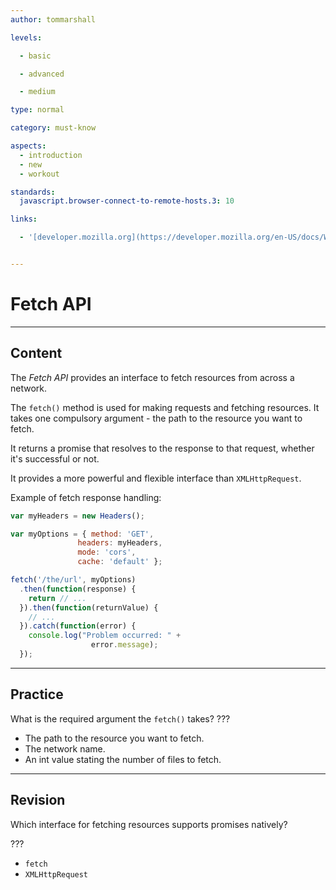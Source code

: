```yaml
---
author: tommarshall

levels:

  - basic

  - advanced

  - medium

type: normal

category: must-know

aspects:
  - introduction
  - new
  - workout

standards:
  javascript.browser-connect-to-remote-hosts.3: 10

links:

  - '[developer.mozilla.org](https://developer.mozilla.org/en-US/docs/Web/API/Fetch_API/Using_Fetch){website}'


---
```


# Fetch API

---
## Content

The *Fetch API* provides an interface to fetch resources from across a network.

The `fetch()` method is used for making requests and fetching resources. It takes one compulsory argument - the path to the resource you want to fetch.

 It returns a promise that resolves to the response to that request, whether it's successful or not.

It provides a more powerful and flexible interface than `XMLHttpRequest`.

Example of fetch response handling:
```javascript
var myHeaders = new Headers();

var myOptions = { method: 'GET',
               headers: myHeaders,
               mode: 'cors',
               cache: 'default' };

fetch('/the/url', myOptions)
  .then(function(response) {
    return // ...
  }).then(function(returnValue) {
    // ...
  }).catch(function(error) {
    console.log("Problem occurred: " +
                  error.message);
  });
```

---
## Practice

What is the required argument the `fetch()` takes? ???

* The path to the resource you want to fetch.
* The network name.
* An int value stating the number of files to fetch.

---
## Revision

Which interface for fetching resources supports promises natively?

???

* `fetch`
* `XMLHttpRequest`
